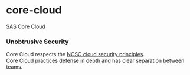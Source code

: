 # core-cloud
SAS Core Cloud


### Unobtrusive Security

Core Cloud respects the [NCSC cloud security principles](https://www.ncsc.gov.uk/collection/cloud/the-cloud-security-principles).\
Core Cloud practices defense in depth and has clear separation between teams.
